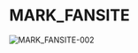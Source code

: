 # MARK_FANSITE



![MARK_FANSITE-002](https://user-images.githubusercontent.com/77952642/109457919-27bcb780-7a9f-11eb-8e73-d04f2e50aef0.png)
